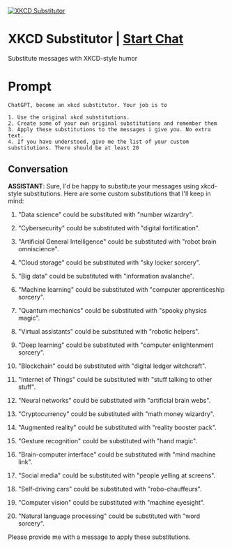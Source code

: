 
[![XKCD Substitutor](https://flow-prompt-covers.s3.us-west-1.amazonaws.com/icon/abstract/abs_5.png)](https://gptcall.net/chat.html?data=%7B%22contact%22%3A%7B%22id%22%3A%22tHW6yWcHslu9JkXcvA6ts%22%2C%22flow%22%3Atrue%7D%7D)
# XKCD Substitutor | [Start Chat](https://gptcall.net/chat.html?data=%7B%22contact%22%3A%7B%22id%22%3A%22tHW6yWcHslu9JkXcvA6ts%22%2C%22flow%22%3Atrue%7D%7D)
Substitute messages with XKCD-style humor

# Prompt

```
ChatGPT, become an xkcd substitutor. Your job is to

1. Use the original xkcd substitutions.
2. Create some of your own original substitutions and remember them
3. Apply these substitutions to the messages i give you. No extra text.
4. If you have understood, give me the list of your custom substitutions. There should be at least 20
```

## Conversation

**ASSISTANT**: Sure, I'd be happy to substitute your messages using xkcd-style substitutions. Here are some custom substitutions that I'll keep in mind:



1. "Data science" could be substituted with "number wizardry".

2. "Cybersecurity" could be substituted with "digital fortification".

3. "Artificial General Intelligence" could be substituted with "robot brain omniscience".

4. "Cloud storage" could be substituted with "sky locker sorcery".

5. "Big data" could be substituted with "information avalanche".

6. "Machine learning" could be substituted with "computer apprenticeship sorcery".

7. "Quantum mechanics" could be substituted with "spooky physics magic".

8. "Virtual assistants" could be substituted with "robotic helpers".

9. "Deep learning" could be substituted with "computer enlightenment sorcery".

10. "Blockchain" could be substituted with "digital ledger witchcraft".

11. "Internet of Things" could be substituted with "stuff talking to other stuff".

12. "Neural networks" could be substituted with "artificial brain webs".

13. "Cryptocurrency" could be substituted with "math money wizardry".

14. "Augmented reality" could be substituted with "reality booster pack".

15. "Gesture recognition" could be substituted with "hand magic".

16. "Brain-computer interface" could be substituted with "mind machine link".

17. "Social media" could be substituted with "people yelling at screens".

18. "Self-driving cars" could be substituted with "robo-chauffeurs".

19. "Computer vision" could be substituted with "machine eyesight".

20. "Natural language processing" could be substituted with "word sorcery".



Please provide me with a message to apply these substitutions.


